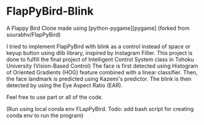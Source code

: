 # FlapPyBird-Blink

A Flappy Bird Clone made using [python-pygame][pygame] (forked from sourabhv/FlapPyBird)

I tried to implement FlapPyBird with blink as a control instead of space or keyup button using dlib library, inspired by Instagram Filter. This project is done to fulfill the final project of Intelligent Control System class in Tohoku University (Vision-Based Control)
The face is first detected using Histogram of Oriented Gradients (HOG) feature combined with a linear classifier.
Then, the face landmark is predicted using Kazemi's predictor. The blink is then detected by using the Eye Aspect Ratio (EAR).

Feel free to use part or all of the code.

(Run using local conda env FLapPyBird. Todo: add bash script for creating conda env to run the program)
